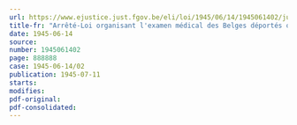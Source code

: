 ```yaml
---
url: https://www.ejustice.just.fgov.be/eli/loi/1945/06/14/1945061402/justel
title-fr: "Arrêté-Loi organisant l'examen médical des Belges déportés ou emprisonnes par l'ennemi"
date: 1945-06-14
source:
number: 1945061402
page: 888888
case: 1945-06-14/02
publication: 1945-07-11
starts:
modifies:
pdf-original:
pdf-consolidated:
---
```


